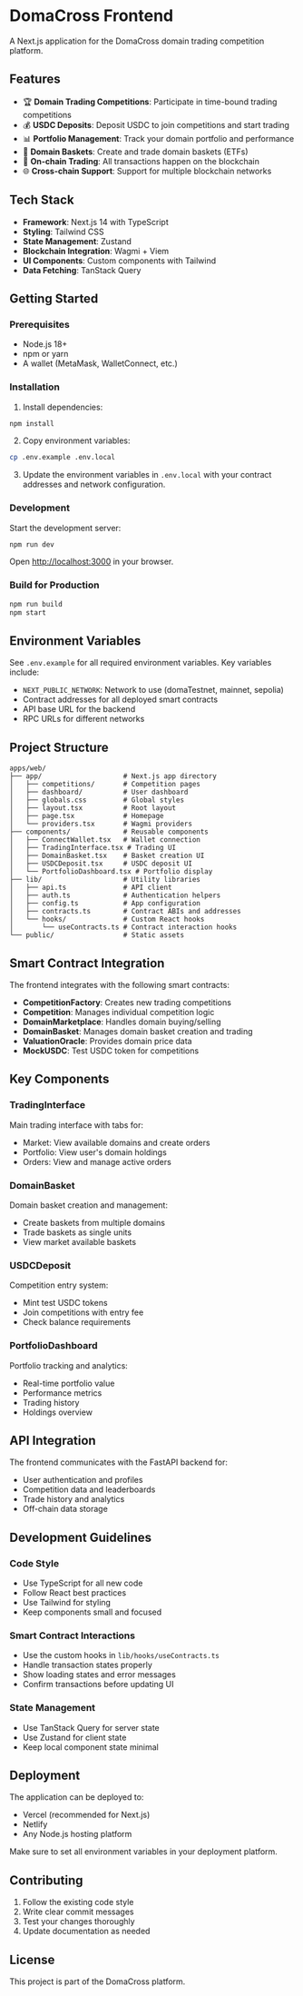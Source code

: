 # DomaCross Frontend

A Next.js application for the DomaCross domain trading competition platform.

## Features

- 🏆 **Domain Trading Competitions**: Participate in time-bound trading competitions
- 💰 **USDC Deposits**: Deposit USDC to join competitions and start trading
- 📊 **Portfolio Management**: Track your domain portfolio and performance
- 🧺 **Domain Baskets**: Create and trade domain baskets (ETFs)
- 🔗 **On-chain Trading**: All transactions happen on the blockchain
- 🌐 **Cross-chain Support**: Support for multiple blockchain networks

## Tech Stack

- **Framework**: Next.js 14 with TypeScript
- **Styling**: Tailwind CSS
- **State Management**: Zustand
- **Blockchain Integration**: Wagmi + Viem
- **UI Components**: Custom components with Tailwind
- **Data Fetching**: TanStack Query

## Getting Started

### Prerequisites

- Node.js 18+
- npm or yarn
- A wallet (MetaMask, WalletConnect, etc.)

### Installation

1. Install dependencies:
```bash
npm install
```

2. Copy environment variables:
```bash
cp .env.example .env.local
```

3. Update the environment variables in `.env.local` with your contract addresses and network configuration.

### Development

Start the development server:
```bash
npm run dev
```

Open [http://localhost:3000](http://localhost:3000) in your browser.

### Build for Production

```bash
npm run build
npm start
```

## Environment Variables

See `.env.example` for all required environment variables. Key variables include:

- `NEXT_PUBLIC_NETWORK`: Network to use (domaTestnet, mainnet, sepolia)
- Contract addresses for all deployed smart contracts
- API base URL for the backend
- RPC URLs for different networks

## Project Structure

```
apps/web/
├── app/                    # Next.js app directory
│   ├── competitions/       # Competition pages
│   ├── dashboard/          # User dashboard
│   ├── globals.css         # Global styles
│   ├── layout.tsx          # Root layout
│   ├── page.tsx            # Homepage
│   └── providers.tsx       # Wagmi providers
├── components/             # Reusable components
│   ├── ConnectWallet.tsx   # Wallet connection
│   ├── TradingInterface.tsx # Trading UI
│   ├── DomainBasket.tsx    # Basket creation UI
│   ├── USDCDeposit.tsx     # USDC deposit UI
│   └── PortfolioDashboard.tsx # Portfolio display
├── lib/                    # Utility libraries
│   ├── api.ts              # API client
│   ├── auth.ts             # Authentication helpers
│   ├── config.ts           # App configuration
│   ├── contracts.ts        # Contract ABIs and addresses
│   └── hooks/              # Custom React hooks
│       └── useContracts.ts # Contract interaction hooks
└── public/                 # Static assets
```

## Smart Contract Integration

The frontend integrates with the following smart contracts:

- **CompetitionFactory**: Creates new trading competitions
- **Competition**: Manages individual competition logic
- **DomainMarketplace**: Handles domain buying/selling
- **DomainBasket**: Manages domain basket creation and trading
- **ValuationOracle**: Provides domain price data
- **MockUSDC**: Test USDC token for competitions

## Key Components

### TradingInterface
Main trading interface with tabs for:
- Market: View available domains and create orders
- Portfolio: View user's domain holdings
- Orders: View and manage active orders

### DomainBasket
Domain basket creation and management:
- Create baskets from multiple domains
- Trade baskets as single units
- View market available baskets

### USDCDeposit
Competition entry system:
- Mint test USDC tokens
- Join competitions with entry fee
- Check balance requirements

### PortfolioDashboard
Portfolio tracking and analytics:
- Real-time portfolio value
- Performance metrics
- Trading history
- Holdings overview

## API Integration

The frontend communicates with the FastAPI backend for:
- User authentication and profiles
- Competition data and leaderboards
- Trade history and analytics
- Off-chain data storage

## Development Guidelines

### Code Style
- Use TypeScript for all new code
- Follow React best practices
- Use Tailwind for styling
- Keep components small and focused

### Smart Contract Interactions
- Use the custom hooks in `lib/hooks/useContracts.ts`
- Handle transaction states properly
- Show loading states and error messages
- Confirm transactions before updating UI

### State Management
- Use TanStack Query for server state
- Use Zustand for client state
- Keep local component state minimal

## Deployment

The application can be deployed to:
- Vercel (recommended for Next.js)
- Netlify
- Any Node.js hosting platform

Make sure to set all environment variables in your deployment platform.

## Contributing

1. Follow the existing code style
2. Write clear commit messages
3. Test your changes thoroughly
4. Update documentation as needed

## License

This project is part of the DomaCross platform.

